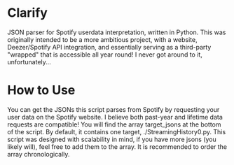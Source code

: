# Clarify
JSON parser for Spotify userdata interpretation, written in Python. This was originally intended to be a more ambitious project, with a website, Deezer/Spotify API integration, and essentially serving as a third-party "wrapped" that is accessible all year round! I never got around to it, unfortunately...


# How to Use
You can get the JSONs this script parses from Spotify by requesting your user data on the Spotify website. I believe both past-year and lifetime data requests are compatible! You will find the array target_jsons at the bottom of the script. By default, it contains one target, ./StreamingHistory0.py. This script was designed with scalability in mind, if you have more jsons (you likely will), feel free to add them to the array. It is recommended to order the array chronologically.
